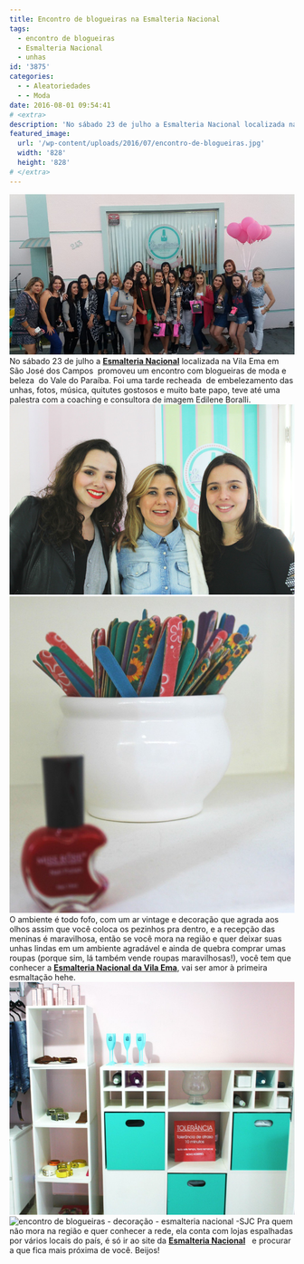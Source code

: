 ```yaml
---
title: Encontro de blogueiras na Esmalteria Nacional
tags:
  - encontro de blogueiras
  - Esmalteria Nacional
  - unhas
id: '3875'
categories:
  - - Aleatoriedades
  - - Moda
date: 2016-08-01 09:54:41
# <extra>
description: 'No sábado 23 de julho a Esmalteria Nacional localizada na Vila Ema em São José dos Campos  promoveu um encontro com blogueiras de moda e beleza  do Vale do Paraíba. Foi uma tarde recheada  de embelezamento das unhas, fotos, música, quitutes gostosos e muito bate papo, teve até uma palestra com a coaching e consultora de imagem Edilene Boralli. O ambiente é todo fofo, com um ar vintage e decoração que agrada aos olhos assim que você coloca os pezinhos pra dentro, e a recepção das meninas é maravilhosa, então se você mora na região e quer deixar suas unhas lindas em um ambiente agradável e ainda de quebra comprar umas roupas (porque sim, lá também vende roupas maravilhosas!), você tem que conhecer a Esmalteria Nacional da Vila Ema, vai ser amor à primeira esmaltação hehe. Pra quem não mora &hellip;'
featured_image: 
  url: '/wp-content/uploads/2016/07/encontro-de-blogueiras.jpg'
  width: '828'
  height: '828'
# </extra>
---
```


![esmalteria nacional - encontro de blogueiras](/wp-content/uploads/2016/07/encontro-de-blogueiras.jpg) No sábado 23 de julho a [**Esmalteria Nacional**](https://www.facebook.com/esmalterianacionalsjcvilaema/) localizada na Vila Ema em São José dos Campos  promoveu um encontro com blogueiras de moda e beleza  do Vale do Paraíba. Foi uma tarde recheada  de embelezamento das unhas, fotos, música, quitutes gostosos e muito bate papo, teve até uma palestra com a coaching e consultora de imagem Edilene Boralli. ![Coletivo Blogs do VP - Encontro de blogueiras ](/wp-content/uploads/2016/07/encontro-de-blogueiras-na-esmalteria-nacional.jpg) ![decoração esmalteria nacional vila Ema - SJC](/wp-content/uploads/2016/07/decoração-lichas-de-unha.jpg) O ambiente é todo fofo, com um ar vintage e decoração que agrada aos olhos assim que você coloca os pezinhos pra dentro, e a recepção das meninas é maravilhosa, então se você mora na região e quer deixar suas unhas lindas em um ambiente agradável e ainda de quebra comprar umas roupas (porque sim, lá também vende roupas maravilhosas!), você tem que conhecer a [**Esmalteria Nacional da Vila Ema**](https://www.instagram.com/esmalterianacionalvema/), vai ser amor à primeira esmaltação hehe. ![esmalteria nacional - decoração vintage](/wp-content/uploads/2016/07/decoração-da-esmalteria-nacional-SJC.jpg) ![encontro de blogueiras - decoração - esmalteria nacional -SJC](/wp-content/uploads/2016/07/balões-cor-de-rosa.jpg) Pra quem não mora na região e quer conhecer a rede, ela conta com lojas espalhadas por vários locais do país, é só ir ao site da **[Esmalteria Nacional](http://www.esmalterianacional.com.br/)**   e procurar a que fica mais próxima de você. Beijos!
